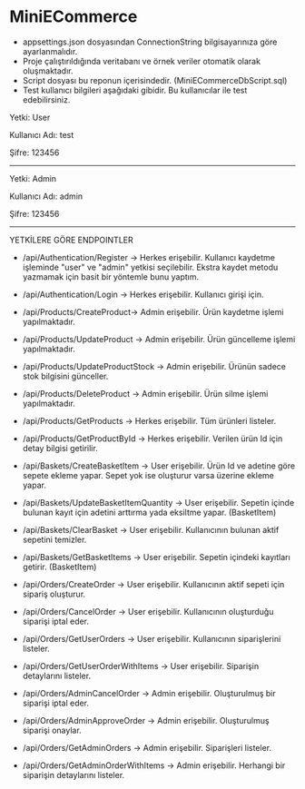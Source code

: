 # MiniECommerce

* appsettings.json dosyasından ConnectionString bilgisayarınıza göre ayarlanmalıdır.
* Proje çalıştırıldığında veritabanı ve örnek veriler otomatik olarak oluşmaktadır.
* Script dosyası bu reponun içerisindedir. (MiniECommerceDbScript.sql)
* Test kullanıcı bilgileri aşağıdaki gibidir. Bu kullanıcılar ile test edebilirsiniz.

Yetki: User

Kullanıcı Adı: test

Şifre: 123456

--------------------------

Yetki: Admin

Kullanıcı Adı: admin

Şifre: 123456

---------------------------

YETKİLERE GÖRE ENDPOINTLER

* /api/Authentication/Register -> Herkes erişebilir. Kullanıcı kaydetme işleminde "user" ve "admin" yetkisi seçilebilir. Ekstra kaydet metodu yazmamak için basit bir yöntemle bunu yaptım.

* /api/Authentication/Login -> Herkes erişebilir. Kullanıcı girişi için.


* /api/Products/CreateProduct-> Admin erişebilir. Ürün kaydetme işlemi yapılmaktadır.

* /api/Products/UpdateProduct -> Admin erişebilir. Ürün güncelleme işlemi yapılmaktadır.

* /api/Products/UpdateProductStock -> Admin erişebilir. Ürünün sadece stok bilgisini günceller.

* /api/Products/DeleteProduct -> Admin erişebilir. Ürün silme işlemi yapılmaktadır.

* /api/Products/GetProducts -> Herkes erişebilir. Tüm ürünleri listeler.

* /api/Products/GetProductById -> Herkes erişebilir. Verilen ürün Id için detay bilgisi getirilir.


* /api/Baskets/CreateBasketItem -> User erişebilir. Ürün Id ve adetine göre sepete ekleme yapar. Sepet yok ise oluşturur varsa üzerine ekleme yapar.

* /api/Baskets/UpdateBasketItemQuantity -> User erişebilir. Sepetin içinde bulunan kayıt için adetini arttırma yada eksiltme yapar. (BasketItem)

* /api/Baskets/ClearBasket -> User erişebilir. Kullanıcının bulunan aktif sepetini temizler.

* /api/Baskets/GetBasketItems -> User erişebilir. Sepetin içindeki kayıtları getirir. (BasketItem)


* /api/Orders/CreateOrder -> User erişebilir. Kullanıcının aktif sepeti için sipariş oluşturur.

* /api/Orders/CancelOrder -> User erişebilir. Kullanıcının oluşturduğu siparişi iptal eder.

* /api/Orders/GetUserOrders -> User erişebilir. Kullanıcının siparişlerini listeler.

* /api/Orders/GetUserOrderWithItems -> User erişebilir. Siparişin detaylarını listeler.

* /api/Orders/AdminCancelOrder -> Admin erişebilir. Oluşturulmuş bir siparişi iptal eder.

* /api/Orders/AdminApproveOrder -> Admin erişebilir. Oluşturulmuş siparişi onaylar.

* /api/Orders/GetAdminOrders -> Admin erişebilir. Siparişleri listeler.

* /api/Orders/GetAdminOrderWithItems -> Admin erişebilir. Herhangi bir siparişin detaylarını listeler.
